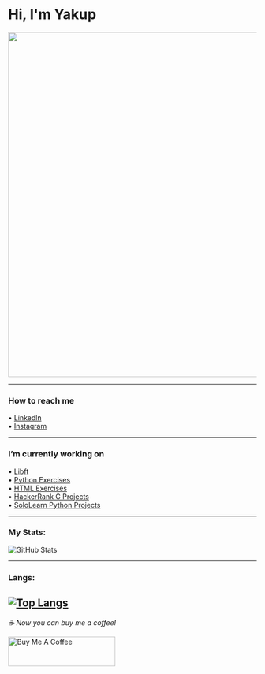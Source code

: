 # Hi, I'm Yakup


<img src="https://user-images.githubusercontent.com/73075252/160915038-e8745e33-befd-4043-8bcf-7fc1d9bdd158.png" width="700">

-------
### How to reach me <br>
• [Linkedln](https://www.linkedin.com/in/yakup-açış-aa77751ab/) <br>
• [Instagram](https://www.instagram.com/yakupacs/) <br>

------
### I’m currently working on <br>
• [Libft](https://github.com/Yakupacs/Libft) <br>
• [Python Exercises](https://github.com/Yakupacs/Python-Cursus-BTK.git) <br>
• [HTML Exercises](https://github.com/Yakupacs/HTML-Cursus-BTK) <br>
• [HackerRank C Projects](https://github.com/Yakupacs/HackerRank-C-Projects) <br> 
• [SoloLearn Python Projects](https://github.com/Yakupacs/SoloLearn-Python) <br>

------
### My Stats:
![GitHub Stats](https://github-readme-stats.vercel.app/api?username=Yakupacs&theme=radical)

---------
### Langs:
[![Top Langs](https://github-readme-stats.vercel.app/api/top-langs/?username=yakupacs&layout=compact)](https://github.com/yakupacs)
--------



 *☕️ Now you can buy me a coffee!*
 
<a href="https://www.buymeacoffee.com/yakupacs" target="_blank"><img src="https://cdn.buymeacoffee.com/buttons/v2/default-yellow.png" alt="Buy Me A Coffee" style="height: 60px !important;width: 217px !important;" ></a>
